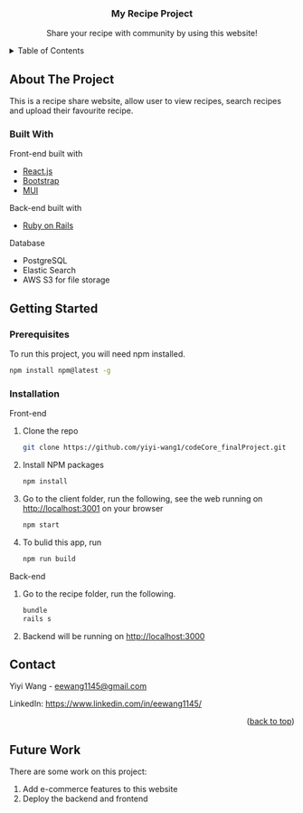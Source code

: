 <!-- PROJECT LOGO -->
<div align="center">
  <h3 align="center">My Recipe Project</h3>

  <p align="center">
    Share your recipe with community by using this website!
    <br/>
  </p>
</div>

<!-- TABLE OF CONTENTS -->
<details>
  <summary>Table of Contents</summary>
  <ol>
    <li>
      <a href="#about-the-project">About The Project</a>
      <ul>
        <li><a href="#built-with">Built With</a></li>
      </ul>
    </li>
    <li>
      <a href="#getting-started">Getting Started</a>
      <ul>
        <li><a href="#prerequisites">Prerequisites</a></li>
        <li><a href="#installation">Installation</a></li>
      </ul>
    </li>
    <li><a href="#contact">Contact</a></li>
    <li><a href="#futurework">Future work</a></li>
  </ol>
</details>



<!-- ABOUT THE PROJECT -->
## About The Project

This is a recipe share website, allow user to view recipes, search recipes and upload their favourite recipe.
<br/>


### Built With

Front-end built with 
* [React.js](https://reactjs.org/)
* [Bootstrap](https://getbootstrap.com)
* [MUI](https://mui.com/)

Back-end built with
* [Ruby on Rails](https://rubyonrails.org/)

Database
* PostgreSQL
* Elastic Search
* AWS S3 for file storage

<!-- GETTING STARTED -->
## Getting Started


### Prerequisites

To run this project, you will need npm installed.

  ```sh
  npm install npm@latest -g
  ```

### Installation

Front-end
1. Clone the repo
   ```sh
   git clone https://github.com/yiyi-wang1/codeCore_finalProject.git
   ```
2. Install NPM packages
   ```sh
   npm install
   ```
3. Go to the client folder, run the following, see the web running on [http://localhost:3001](http://localhost:3001) on your browser

   ```sh
   npm start
   ```
4. To bulid this app, run 
   ```sh
   npm run build
   ```

Back-end
1. Go to the recipe folder, run the following.

   ```sh
   bundle
   rails s
   ```
2. Backend will be running on [http://localhost:3000](http://localhost:3000)


<!-- CONTACT -->
## Contact

Yiyi Wang - eewang1145@gmail.com

LinkedIn: https://www.linkedin.com/in/eewang1145/

<p align="right">(<a href="#top">back to top</a>)</p>



<!-- FUTUREWORK -->
## Future Work

There are some work on this project: 
1. Add e-commerce features to this website
2. Deploy the backend and frontend

